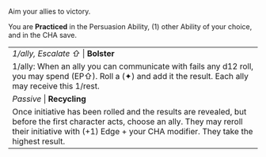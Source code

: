 Aim your allies to victory.

You are **Practiced** in the Persuasion Ability, (1) other Ability of your choice, and in the CHA save.

|                                                                                                                                                                                                                       |
| --------------------------------------------------------------------------------------------------------------------------------------------------------------------------------------------------------------------- |
| *1/ally, Escalate ⇧* \| **Bolster**                                                                                                                                                                                   |
| 1/ally: When an ally you can communicate with fails any d12 roll, you may spend (EP⇧). Roll a (✦) and add it the result. Each ally may receive this 1/rest.                                                           |
| *Passive* \| **Recycling**                                                                                                                                                                                            |
| Once initiative has been rolled and the results are revealed, but before the first character acts, choose an ally. They may reroll their initiative with (+1) Edge + your CHA modifier. They take the highest result. |


